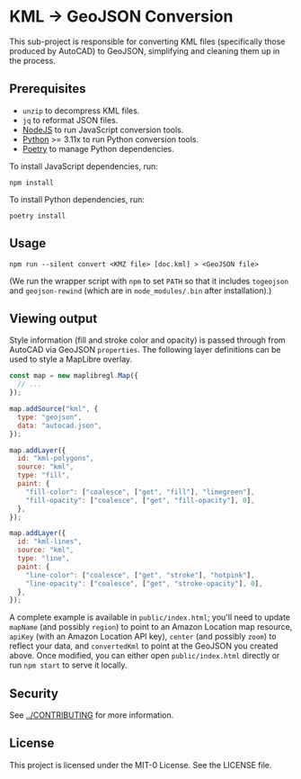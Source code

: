 # KML → GeoJSON Conversion

This sub-project is responsible for converting KML files (specifically those produced by AutoCAD) to GeoJSON, simplifying and cleaning them up in the process.

## Prerequisites

- `unzip` to decompress KML files.
- `jq` to reformat JSON files.
- [NodeJS](https://nodejs.org/en/) to run JavaScript conversion tools.
- [Python](https://www.python.org/) >= 3.11x to run Python conversion tools.
- [Poetry](https://python-poetry.org/) to manage Python dependencies.

To install JavaScript dependencies, run:

```shell
npm install
```

To install Python dependencies, run:

```shell
poetry install
```

## Usage

```shell
npm run --silent convert <KMZ file> [doc.kml] > <GeoJSON file>
```

(We run the wrapper script with `npm` to set `PATH` so that it includes `togeojson` and `geojson-rewind` (which are in `node_modules/.bin` after installation).)

## Viewing output

Style information (fill and stroke color and opacity) is passed through from AutoCAD via GeoJSON `properties`. The following layer definitions can be used to style a MapLibre overlay.

```javascript
const map = new maplibregl.Map({
  // ...
});

map.addSource("kml", {
  type: "geojson",
  data: "autocad.json",
});

map.addLayer({
  id: "kml-polygons",
  source: "kml",
  type: "fill",
  paint: {
    "fill-color": ["coalesce", ["get", "fill"], "limegreen"],
    "fill-opacity": ["coalesce", ["get", "fill-opacity"], 0],
  },
});

map.addLayer({
  id: "kml-lines",
  source: "kml",
  type: "line",
  paint: {
    "line-color": ["coalesce", ["get", "stroke"], "hotpink"],
    "line-opacity": ["coalesce", ["get", "stroke-opacity"], 0],
  },
});
```

A complete example is available in `public/index.html`; you'll need to update `mapName` (and possibly `region`) to point to an Amazon Location map resource, `apiKey` (with an Amazon Location API key), `center` (and possibly `zoom`) to reflect your data, and `convertedKml` to point at the GeoJSON you created above. Once modified, you can either open `public/index.html` directly or run `npm start` to serve it locally.

## Security

See [../CONTRIBUTING](CONTRIBUTING.md#security-issue-notifications) for more information.

## License

This project is licensed under the MIT-0 License. See the LICENSE file.
